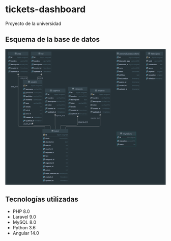 # tickets-dashboard
Proyecto de la universidad

## Esquema de la base de datos
![](tickets.api/docs/dashboard_tickets.png)

## Tecnologías utilizadas
- PHP 8.0
- Laravel 9.0
- MySQL 8.0
- Python 3.6
- Angular 14.0
